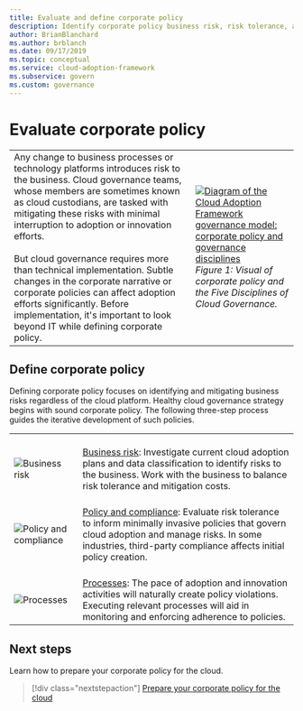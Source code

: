 ```yaml
---
title: Evaluate and define corporate policy
description: Identify corporate policy business risk, risk tolerance, and policy and compliance processes as part of a cloud governance strategy.
author: BrianBlanchard
ms.author: brblanch
ms.date: 09/17/2019
ms.topic: conceptual
ms.service: cloud-adoption-framework
ms.subservice: govern
ms.custom: governance
---
```


# Evaluate corporate policy

|  |  |
|--|--|
| Any change to business processes or technology platforms introduces risk to the business. Cloud governance teams, whose members are sometimes known as cloud custodians, are tasked with mitigating these risks with minimal interruption to adoption or innovation efforts. <br><br> But cloud governance requires more than technical implementation. Subtle changes in the corporate narrative or corporate policies can affect adoption efforts significantly. Before implementation, it's important to look beyond IT while defining corporate policy. | [![Diagram of the Cloud Adoption Framework governance model: corporate policy and governance disciplines](../_images/operational-transformation-govern-thumbnail.png)](../_images/operational-transformation-govern-large.png#lightbox) <br> _Figure 1: Visual of corporate policy and the Five Disciplines of Cloud Governance._ |

## Define corporate policy

Defining corporate policy focuses on identifying and mitigating business risks regardless of the cloud platform. Healthy cloud governance strategy begins with sound corporate policy. The following three-step process guides the iterative development of such policies.

|  |  |
|--|--|
| <br> ![Business risk](../_images/govern/business-risk.png) | <br> [Business risk](./policy-compliance/business-risk.md): Investigate current cloud adoption plans and data classification to identify risks to the business. Work with the business to balance risk tolerance and mitigation costs. |
| <br> ![Policy and compliance](../_images/govern/corporate-policy.png) | <br> [Policy and compliance](./policy-compliance/policy-definition.md): Evaluate risk tolerance to inform minimally invasive policies that govern cloud adoption and manage risks. In some industries, third-party compliance affects initial policy creation. |
| <br> ![Processes](../_images/govern/enforcement.png) | <br> [Processes](./policy-compliance/processes.md): The pace of adoption and innovation activities will naturally create policy violations. Executing relevant processes will aid in monitoring and enforcing adherence to policies. |

## Next steps

Learn how to prepare your corporate policy for the cloud.

> [!div class="nextstepaction"]
> [Prepare your corporate policy for the cloud](./policy-compliance/index.md)
